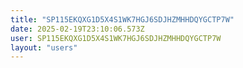 ```yaml
---
title: "SP115EKQXG1D5X4S1WK7HGJ6SDJHZMHHDQYGCTP7W"
date: 2025-02-19T23:10:06.573Z
user: SP115EKQXG1D5X4S1WK7HGJ6SDJHZMHHDQYGCTP7W
layout: "users"
---
```

    